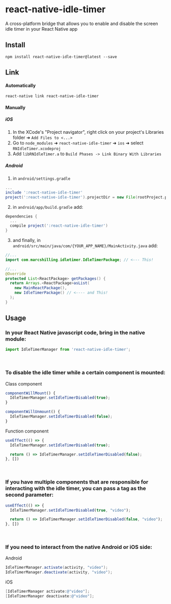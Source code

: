 # react-native-idle-timer

A cross-platform bridge that allows you to enable and disable the screen idle timer in your React Native app

## Install

`npm install react-native-idle-timer@latest --save`

## Link

#### Automatically

`react-native link react-native-idle-timer`

#### Manually

##### iOS
1. In the XCode's "Project navigator", right click on your project's Libraries folder ➜ `Add Files to <...>`
2. Go to `node_modules` ➜ `react-native-idle-timer` ➜ `ios` ➜ select `RNIdleTimer.xcodeproj`
3. Add `libRNIdleTimer.a` to `Build Phases -> Link Binary With Libraries`

##### Android

1. in `android/settings.gradle`

```gradle
...
include ':react-native-idle-timer'
project(':react-native-idle-timer').projectDir = new File(rootProject.projectDir, '../node_modules/react-native-idle-timer/android')
```

2. in `android/app/build.gradle` add:

```gradle
dependencies {
  ...
  compile project(':react-native-idle-timer')
}
```

3. and finally, in `android/src/main/java/com/{YOUR_APP_NAME}/MainActivity.java` add:

```java
//...
import com.marcshilling.idletimer.IdleTimerPackage; // <--- This!

//...
@Override
protected List<ReactPackage> getPackages() {
  return Arrays.<ReactPackage>asList(
    new MainReactPackage(),
    new IdleTimerPackage() // <---- and This!
  );
}
```

## Usage

### In your React Native javascript code, bring in the native module:

```javascript
import IdleTimerManager from 'react-native-idle-timer';
```
<br/>

### To disable the idle timer while a certain component is mounted:

Class component
```javascript
componentWillMount() {
  IdleTimerManager.setIdleTimerDisabled(true);
}

componentWillUnmount() {
  IdleTimerManager.setIdleTimerDisabled(false);
}
```


Function component

```javascript
useEffect(() => {
  IdleTimerManager.setIdleTimerDisabled(true);

  return () => IdleTimerManager.setIdleTimerDisabled(false);
}, [])
```
<br/>

### If you have multiple components that are responsible for interacting with the idle timer, you can pass a tag as the second parameter:

```javascript
useEffect(() => {
  IdleTimerManager.setIdleTimerDisabled(true, "video");

  return () => IdleTimerManager.setIdleTimerDisabled(false, "video");
}, [])
```
<br/>

### If you need to interact from the native Android or iOS side:

Android
```java
IdleTimerManager.activate(activity, "video");
IdleTimerManager.deactivate(activity, "video");
```

iOS
```objectivec
[IdleTimerManager activate:@"video"];
[IdleTimerManager deactivate:@"video"];
```
